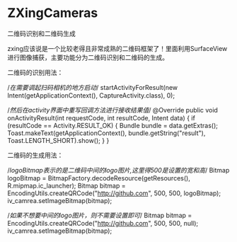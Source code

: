 # ZXingCameras
二维码识别和二维码生成

zxing应该说是一个比较老得且非常成熟的二维码框架了！里面利用SurfaceView进行图像捕获，主要功能分为二维码识别和二维码的生成。


二维码的识别用法：

/*在需要调起扫码相机的地方启动*/
startActivityForResult(new Intent(getApplicationContext(), CaptureActivity.class), 0);

/*然后在activity界面中重写回调方法进行接收结果值*/
@Override
public void onActivityResult(int requestCode, int resultCode, Intent data) {
      if (resultCode == Activity.RESULT_OK) {
          Bundle bundle = data.getExtras();
          Toast.makeText(getApplicationContext(), bundle.getString("result"), Toast.LENGTH_SHORT).show();
      }
} 
    

二维码的生成用法：

/*logoBitmap表示的是二维码中间的logo图片,这里得500是设置的宽和高*/
Bitmap logoBitmap = BitmapFactory.decodeResource(getResources(), R.mipmap.ic_launcher);
Bitmap bitmap = EncodingUtils.createQRCode("http://github.com", 500, 500, logoBitmap);
iv_camrea.setImageBitmap(bitmap);

/*如果不想要中间的logo图片，则不需要设置即可*/
Bitmap bitmap = EncodingUtils.createQRCode("http://github.com", 500, 500, null);
iv_camrea.setImageBitmap(bitmap);
